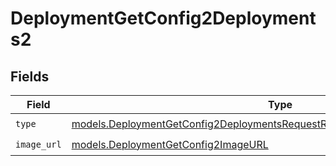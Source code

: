 # DeploymentGetConfig2Deployments2


## Fields

| Field                                                                                                                                                            | Type                                                                                                                                                             | Required                                                                                                                                                         | Description                                                                                                                                                      |
| ---------------------------------------------------------------------------------------------------------------------------------------------------------------- | ---------------------------------------------------------------------------------------------------------------------------------------------------------------- | ---------------------------------------------------------------------------------------------------------------------------------------------------------------- | ---------------------------------------------------------------------------------------------------------------------------------------------------------------- |
| `type`                                                                                                                                                           | [models.DeploymentGetConfig2DeploymentsRequestRequestBodyPrefixMessages3Type](../models/deploymentgetconfig2deploymentsrequestrequestbodyprefixmessages3type.md) | :heavy_check_mark:                                                                                                                                               | N/A                                                                                                                                                              |
| `image_url`                                                                                                                                                      | [models.DeploymentGetConfig2ImageURL](../models/deploymentgetconfig2imageurl.md)                                                                                 | :heavy_check_mark:                                                                                                                                               | N/A                                                                                                                                                              |